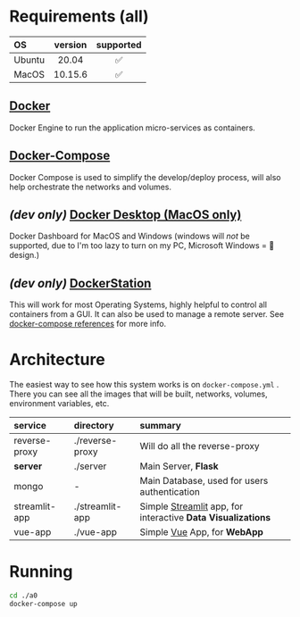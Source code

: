# Requirements (all)

| OS      | version     | supported  |
| :--------- | :----------: | :--------: |
| Ubuntu | 20.04   | ✅  |
| MacOS  | 10.15.6 | ✅  |

## [Docker](https://docs.docker.com/engine/install/)

Docker Engine to run the application micro-services as containers.

## [Docker-Compose](https://docs.docker.com/compose/install/)

Docker Compose is used to simplify the develop/deploy process, will also help orchestrate the networks and volumes.

## *(dev only)* [Docker Desktop (MacOS only)](https://docs.docker.com/docker-for-mac/install/)

Docker Dashboard for MacOS and Windows (windows will *not* be supported, due to I'm too lazy to turn on my PC, Microsoft Windows = 💩design.)

## *(dev only)* [DockerStation](https://dockstation.io/)

This will work for most Operating Systems, highly helpful to control all containers from a GUI. It can also be used to manage a remote server. See [docker-compose  references](https://docs.docker.com/compose/compose-file/) for more info.

# Architecture

The easiest way to see how this system works is on `docker-compose.yml` . There you can see all the images that will be built, networks, volumes, environment variables, etc.

| service     | directory    | summary  |
| :--------- | :---------- | :-------- |
| reverse-proxy | ./reverse-proxy   | Will do all the reverse-proxy  |
| **server**  | ./server|  Main Server, **Flask** |
| mongo  | - |  Main Database, used for users authentication |
| streamlit-app  | ./streamlit-app |  Simple [Streamlit](https://www.streamlit.io/) app, for interactive **Data Visualizations**|
| vue-app | ./vue-app | Simple [Vue](https://vuejs.org/) App, for **WebApp** |

# Running

``` sh
cd ./a0
docker-compose up
```
